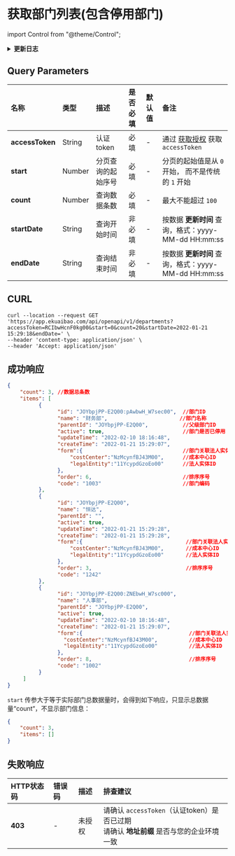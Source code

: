 # 获取部门列表(包含停用部门)

import Control from "@theme/Control";

<Control
method="GET"
url="/api/openapi/v1/departments"
/>

<details>
  <summary><b>更新日志</b></summary>
  <div>

  [**1.11.0**](/docs/open-api/notice/update-log#1110)&emsp;-> 🐞 优化了成功响应数据按照 `updateTime`（更新时间）正序排序。<br/>
  [**1.6.0**](/docs/open-api/notice/update-log#160) -> 🐞 **成功响应** 中增加 `order`（排序序号）参数。<br/>
  [**1.1.0**](/docs/open-api/notice/update-log#110) -> 🐞 新增了 `startDate` 和 `endDate` 参数，根据 **更新时间** 过滤列表数据，并且返回值中增加 `createTime` 和 `updateTime` 参数。<br/>

  </div>
</details>

## Query Parameters

| 名称 | 类型 | 描述 | 是否必填 | 默认值 | 备注 |
| :--- | :--- | :--- | :--- |:--- | :--- |
| **accessToken** | String | 认证token	    | 必填 | - | 通过 [获取授权](/docs/open-api/getting-started/auth) 获取 `accessToken` |
| **start**       | Number | 分页查询的起始序号 | 必填 | - | 分页的起始值是从 `0` 开始， 而不是传统的 `1` 开始 |
| **count**       | Number | 查询数据条数      | 必填 | - | 最大不能超过 `100` |
| **startDate**   | String | 查询开始时间 | 非必填 | - | 按数据 **更新时间** 查询，格式：yyyy-MM-dd HH:mm:ss |
| **endDate**     | String | 查询结束时间 | 非必填 | - | 按数据 **更新时间** 查询，格式：yyyy-MM-dd HH:mm:ss |

## CURL
```shell
curl --location --request GET 'https://app.ekuaibao.com/api/openapi/v1/departments?accessToken=RCIbwHcnF0kg00&start=0&count=20&startDate=2022-01-21 15:29:18&endDate=' \
--header 'content-type: application/json' \
--header 'Accept: application/json'
```

## 成功响应
```json
{
    "count": 3, //数据总条数
    "items": [
          {
                "id": "JOYbpjPP-E2Q00:pAwbwH_W7sec00",  //部门ID
                "name": "财务部",                       //部门名称
                "parentId": "JOYbpjPP-E2Q00",		    //父级部门ID
                "active": true,		                    //部门是否已停用
                "updateTime": "2022-02-10 18:16:48",
                "createTime": "2022-01-21 15:29:07",
                "form":{                                //部门关联法人实体ID和成本中心ID
                    "costCenter":"NzMcynfBJ43M00",      //成本中心ID
                    "legalEntity":"11YcypdGzoEo00"      //法人实体ID
                },
                "order": 6,                             //排序序号
                "code": "1003"	                        //部门编码
          },
          {
                "id": "JOYbpjPP-E2Q00",
                "name": "恒达",
                "parentId": "",
                "active": true,
                "updateTime": "2022-01-21 15:29:28",
                "createTime": "2022-01-21 15:29:28",
                "form":{                                 //部门关联法人实体ID和成本中心ID
                    "costCenter":"NzMcynfBJ43M00",       //成本中心ID
                    "legalEntity":"11YcypdGzoEo00"       //法人实体ID
                },
                "order": 3,                              //排序序号
                "code": "1242"
          },
          {
                "id": "JOYbpjPP-E2Q00:ZNEbwH_W7sc000",
                "name": "人事部",
                "parentId": "JOYbpjPP-E2Q00",
                "active": true,
                "updateTime": "2022-02-10 18:16:48",
                "createTime": "2022-01-21 15:29:07",
                "form":{                                  //部门关联法人实体ID和成本中心ID
                  "costCenter":"NzMcynfBJ43M00",          //成本中心ID
                  "legalEntity":"11YcypdGzoEo00"          //法人实体ID
                },
                "order": 8,                               //排序序号
                "code": "1002"
          }
     ]
}
```

`start` 传参大于等于实际部门总数据量时，会得到如下响应，只显示总数据量“count“，不显示部门信息：
```json
{
    "count": 3,
	"items": []
}
```

## 失败响应
| HTTP状态码 | 错误码 | 描述 | 排查建议 |
| :--- | :--- | :--- | :--- |
| **403** | - | 未授权 | 请确认 `accessToken`（认证token）是否已过期<br/>请确认 **地址前缀** 是否与您的企业环境一致 | 

